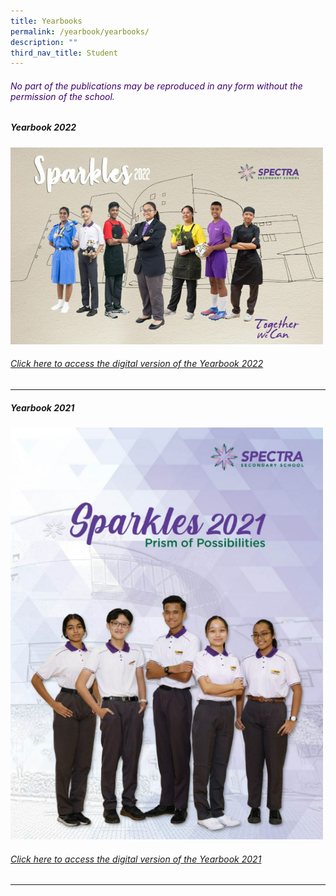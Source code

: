 ```yaml
---
title: Yearbooks
permalink: /yearbook/yearbooks/
description: ""
third_nav_title: Student
---
```

<h6 style="color:#3e006d;">No part of the publications may be reproduced in any form without the permission of the school.</h6>

##### **Yearbook 2022**

<a target="new" href="https://drive.google.com/file/d/1TklGHik6N5FFafEHpfGQiobItfrI8pc7/view"><img style="width:500px" src="/images/yearbook%202022.png"></a>
###### [Click here to access the digital version of the Yearbook 2022](https://drive.google.com/file/d/1TklGHik6N5FFafEHpfGQiobItfrI8pc7/view)
***

##### **Yearbook 2021**

<a target="new" href="https://drive.google.com/file/d/1kYvLborNKSh2oHd4LlZKBhxS669BMCPc/view?usp=sharing"><img style="width:500px" src="/images/yearbook%202021.png"></a>
###### [Click here to access the digital version of the Yearbook 2021](https://drive.google.com/file/d/1kYvLborNKSh2oHd4LlZKBhxS669BMCPc/view?usp=sharing)
***